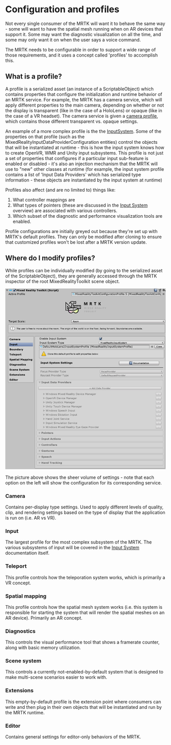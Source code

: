 # Configuration and profiles

Not every single consumer of the MRTK will want it to behave the same way - some will want to have the spatial
mesh running when on AR devices that support it. Some may want the diagnostic visualization on all the time,
and some may only want it on when the user says a voice command. 

The MRTK needs to be configurable in order to support a wide range of those requirements, and it uses a concept
called 'profiles' to accomplish this.

## What is a profile?

A profile is a serialized asset (an instance of a ScriptableObject) which contains properties that configure
the initialization and runtime behavior of an MRTK service. For example, the MRTK has a camera service, which
will apply different properties to the main camera, depending on whether or not the display is transparent
(like in the case of a HoloLens) or opaque (like in the case of a VR headset). The camera service is given
a [camera profile](https://github.com/microsoft/MixedRealityToolkit-Unity/blob/mrtk_release/Assets/MixedRealityToolkit/Definitions/MixedRealityCameraProfile.cs),
which contains those different transparent vs. opaque settings.

An example of a more complex profile is the the [InputSystem](https://github.com/microsoft/MixedRealityToolkit-Unity/blob/mrtk_release/Assets/MixedRealityToolkit/Definitions/InputSystem/MixedRealityInputSystemProfile.cs).
Some of the properties on that profile (such as the MixedRealityInputDataProviderConfiguration entities)
control the objects that will be instantiated at runtime - this is how the input system knows how to create
OpenVR, WMR and Unity input subsystems. This profile is not just a set of properties that configures if
a particular input sub-feature is enabled or disabled - it's also an injection mechanism that the MRTK
will use to "new" other classes at runtime (for example, the input system profile contains a list of
'Input Data Providers' which has serialized type information - these objects are instantiated by the
input system at runtime)

Profiles also affect (and are no limited to) things like:

1) What controller mappings are
2) What types of pointers (these are discussed in the [Input System](InputSystem.md) overview)
   are associated with various controllers.
3) Which subset of the diagnostic and performance visualization tools are enabled.

Profile configurations are initially greyed out because they're set up with MRTK's default profiles.
They can only be modified after cloning to ensure that customized profiles won't be lost after a
MRTK version update.

## Where do I modify profiles?

While profiles can be individually modified (by going to the serialized asset of the ScriptableObject),
they are generally accessed through the MRTK inspector of the root MixedRealityToolkit scene object.

![Profile](../../Documentation/Images/Profiles/input_profile.png)

The picture above shows the sheer volume of settings - note that each option on the left will show
the configuration for its corresponding service.

### Camera

Contains per-display type settings. Used to apply different levels of quality, clip, and rendering
settings based on the type of display that the application is run on (i.e. AR vs VR).

### Input

The largest profile for the most complex subsystem of the MRTK. The various subsystems of input will
be covered in the [Input System](InputSystem.md) documentation itself.

### Teleport

This profile controls how the teleporation system works, which is primarily a VR concept.

### Spatial mapping

This profile controls how the spatial mesh system works (i.e. this system is responsible for starting
the system that will render the spatial meshes on an AR device). Primarily an AR concept.

### Diagnostics

This controls the visual performance tool that shows a framerate counter, along with basic
memory utilization.

### Scene system

This controls a currently not-enabled-by-default system that is designed to make multi-scene
scenarios easier to work with.

### Extensions

This empty-by-default profile is the extension point where consumers can write and then plug in their
own objects that will be instantiated and run by the MRTK runtime.

### Editor

Contains general settings for editor-only behaviors of the MRTK.
